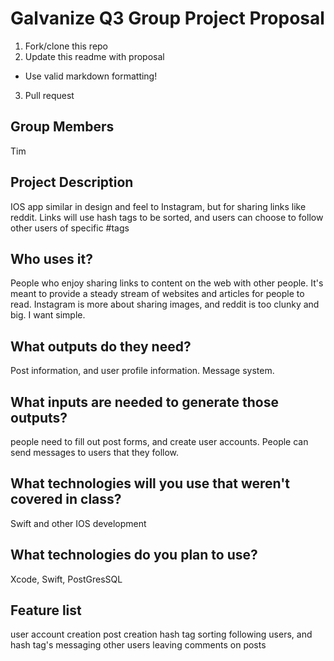 # Galvanize Q3 Group Project Proposal

1. Fork/clone this repo
2. Update this readme with proposal
  * Use valid markdown formatting!
3. Pull request

## Group Members
Tim

## Project Description
IOS app similar in design and feel to Instagram, but for sharing links like reddit. Links will use hash tags to be sorted, and users can choose to follow other users of specific #tags

## Who uses it?
People who enjoy sharing links to content on the web with other people. It's meant to provide a steady stream of websites and articles for people to read. Instagram is more about sharing images, and reddit is too clunky and big. I want simple.

## What outputs do they need?
Post information, and user profile information. Message system.

## What inputs are needed to generate those outputs?
people need to fill out post forms, and create user accounts. People can send messages to users that they follow.

## What technologies will you use that weren't covered in class?
Swift and other IOS development

## What technologies do you plan to use?
Xcode, Swift, PostGresSQL

## Feature list
user account creation
post creation
hash tag sorting
following users, and hash tag's
messaging other users
leaving comments on posts



